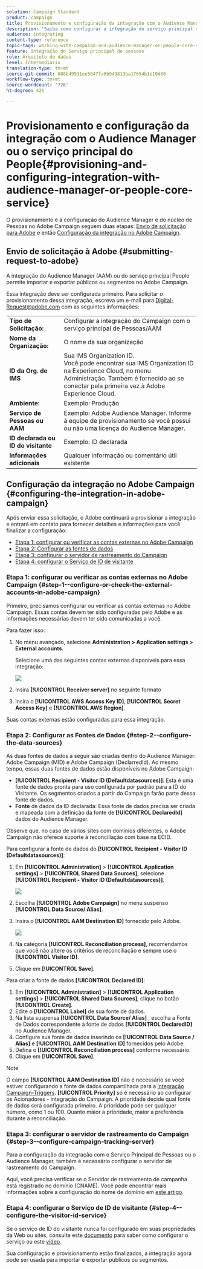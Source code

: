 ```yaml
---
solution: Campaign Standard
product: campaign
title: Provisionamento e configuração da integração com o Audience Manager ou o serviço principal do People
description: 'Saiba como configurar a integração do serviço principal de Pessoas/Audience Manager para começar a compartilhar públicos ou segmentos com as diferentes soluções da Adobe Experience Cloud. '
audience: integrating
content-type: reference
topic-tags: working-with-campaign-and-audience-manager-or-people-core-service
feature: Integração do Serviço principal de pessoas
role: Arquiteto de dados
level: Intermediário
translation-type: tm+mt
source-git-commit: 088b49931ee5047fa6b949813ba17654b1e10d60
workflow-type: tm+mt
source-wordcount: '726'
ht-degree: 42%

---
```



# Provisionamento e configuração da integração com o Audience Manager ou o serviço principal do People{#provisioning-and-configuring-integration-with-audience-manager-or-people-core-service}

O provisionamento e a configuração do Audience Manager e do núcleo de Pessoas no Adobe Campaign seguem duas etapas: [Envio de solicitação para Adobe](#submitting-request-to-adobe) e então [Configuração da integração no Adobe Campaign](#configuring-the-integration-in-adobe-campaign).

## Envio de solicitação à Adobe {#submitting-request-to-adobe}

A integração do Audience Manager (AAM) ou do serviço principal People permite importar e exportar públicos ou segmentos no Adobe Campaign.

Essa integração deve ser configurada primeiro. Para solicitar o provisionamento dessa integração, escreva um e-mail para [Digital-Request@adobe.com](mailto:Digital-Request@adobe.com) com as seguintes informações:

<table> 
 <tbody> 
  <tr> 
   <td> <strong>Tipo de Solicitação:</strong><br /> </td> 
   <td> Configurar a integração do Campaign com o serviço principal de Pessoas/AAM </td> 
  </tr> 
  <tr> 
   <td> <strong>Nome da Organização:</strong><br /> </td> 
   <td> O nome da sua organização </td> 
  </tr> 
  <tr> 
   <td> <strong>ID da Org. de IMS</strong><br /> </td> 
   <td> Sua IMS Organization ID. <br> Você pode encontrar sua IMS Organization ID na Experience Cloud, no menu Administração. Também é fornecido ao se conectar pela primeira vez à Adobe Experience Cloud. </td> 
  </tr> 
  <tr> 
   <td> <strong>Ambiente:</strong><br /> </td> 
   <td> Exemplo: Produção </td> 
  </tr> 
  <tr> 
   <td> <strong>Serviço de Pessoas ou AAM</strong><br /> </td> 
   <td> Exemplo: Adobe Audience Manager. Informe à equipe de provisionamento se você possui ou não uma licença do Audience Manager.</td> 
  </tr> 
  <tr> 
   <td> <strong>ID declarada ou ID do visitante</strong><br /> </td> 
   <td> Exemplo: ID declarada </td> 
  </tr> 
  <tr> 
   <td> <strong>Informações adicionais</strong><br /> </td> 
   <td> Qualquer informação ou comentário útil existente </td> 
  </tr> 
 </tbody> 
</table>

## Configuração da integração no Adobe Campaign {#configuring-the-integration-in-adobe-campaign}

Após enviar essa solicitação, o Adobe continuará a provisionar a integração e entrará em contato para fornecer detalhes e informações para você finalizar a configuração:

* [Etapa 1: configurar ou verificar as contas externas no Adobe Campaign](#step-1--configure-or-check-the-external-accounts-in-adobe-campaign)
* [Etapa 2: Configurar as fontes de dados](#step-2--configure-the-data-sources)
* [Etapa 3: configurar o servidor de rastreamento do Campaign](#step-3--configure-campaign-tracking-server)
* [Etapa 4: configurar o Serviço de ID de visitante](#step-4--configure-the-visitor-id-service)

### Etapa 1: configurar ou verificar as contas externas no Adobe Campaign {#step-1--configure-or-check-the-external-accounts-in-adobe-campaign}

Primeiro, precisamos configurar ou verificar as contas externas no Adobe Campaign. Essas contas devem ter sido configuradas pelo Adobe e as informações necessárias devem ter sido comunicadas a você.

Para fazer isso:

1. No menu avançado, selecione **Administration > Application settings > External accounts**.

   Selecione uma das seguintes contas externas disponíveis para essa integração:

   ![](assets/integration_aam_1.png)

1. Insira **[!UICONTROL Receiver server]** no seguinte formato
1. Insira o **[!UICONTROL AWS Access Key ID]**, **[!UICONTROL Secret Access Key]** e **[!UICONTROL AWS Region]**.

Suas contas externas estão configuradas para essa integração.

### Etapa 2: Configurar as Fontes de Dados {#step-2--configure-the-data-sources}

As duas fontes de dados a seguir são criadas dentro do Audience Manager: Adobe Campaign (MID) e Adobe Campaign (DeclarredId). Ao mesmo tempo, essas duas fontes de dados estão disponíveis no Adobe Campaign:

* **[!UICONTROL Recipient - Visitor ID (Defaultdatasources)]**: Esta é uma fonte de dados pronta para uso configurada por padrão para a ID do Visitante. Os segmentos criados a partir do Campaign farão parte dessa fonte de dados.
* **Fonte** de dados da ID declarada: Essa fonte de dados precisa ser criada e mapeada com a definição da fonte de  **[!UICONTROL DeclaredId]** dados do Audience Manager.

Observe que, no caso de vários sites com domínios diferentes, o Adobe Campaign não oferece suporte à reconciliação com base na ECID.

Para configurar a fonte de dados do **[!UICONTROL Recipient - Visitor ID (Defaultdatasources)]**:

1. Em **[!UICONTROL Administration]** > **[!UICONTROL Application settings]** > **[!UICONTROL Shared Data Sources]**, selecione **[!UICONTROL Recipient - Visitor ID (Defaultdatasources)]**.

   ![](assets/integration_aam_2.png)

1. Escolha **[!UICONTROL Adobe Campaign]** no menu suspenso **[!UICONTROL Data Source/ Alias]**.
1. Insira o **[!UICONTROL AAM Destination ID]** fornecido pelo Adobe.

   ![](assets/integration_aam_3.png)

1. Na categoria **[!UICONTROL Reconciliation process]**, recomendamos que você não altere os critérios de reconciliação e sempre use o **[!UICONTROL Visitor ID]**.
1. Clique em **[!UICONTROL Save]**.

Para criar a fonte de dados **[!UICONTROL Declared ID]**:

1. Em **[!UICONTROL Administration]** > **[!UICONTROL Application settings]** > **[!UICONTROL Shared Data Sources]**, clique no botão **[!UICONTROL Create]**.
1. Edite o **[!UICONTROL Label]** de sua fonte de dados.
1. Na lista suspensa **[!UICONTROL Data Source/ Alias]** , escolha a Fonte de Dados correspondente à fonte de dados **[!UICONTROL DeclaredID]** no Audience Manager.
1. Configure sua fonte de dados inserindo os **[!UICONTROL Data Source / Alias]** e **[!UICONTROL AAM Destination ID]** fornecidos pelo Adobe.
1. Defina o **[!UICONTROL Reconciliation process]** conforme necessário.
1. Clique em **[!UICONTROL Save]**.

>[!NOTE]
>
>O campo **[!UICONTROL AAM Destination ID]** não é necessário se você estiver configurando a fonte de dados compartilhada para a [integração Campaign-Triggers](../../integrating/using/configuring-triggers-in-experience-cloud.md). **[!UICONTROL Priority]** só é necessário ao configurar os Acionadores - integração do Campaign. A prioridade decide qual fonte de dados será configurada primeiro. A prioridade pode ser qualquer número, como 1 ou 100. Quanto maior a prioridade, maior a preferência durante a reconciliação.

### Etapa 3: configurar o servidor de rastreamento do Campaign {#step-3--configure-campaign-tracking-server}

Para a configuração da integração com o Serviço Principal de Pessoas ou o Audience Manager, também é necessário configurar o servidor de rastreamento do Campaign.

Aqui, você precisa verificar se o Servidor de rastreamento de campanha está registrado no domínio (CNAME). Você pode encontrar mais informações sobre a configuração do nome de domínio em [este artigo](https://helpx.adobe.com/br/campaign/kb/domain-name-delegation.html).

### Etapa 4: configurar o Serviço de ID de visitante {#step-4--configure-the-visitor-id-service}

Se o serviço de ID do visitante nunca foi configurado em suas propriedades da Web ou sites, consulte este [documento](https://docs.adobe.com/content/help/pt-BR/id-service/using/implementation/setup-aam-analytics.html) para saber como configurar o serviço ou este [vídeo](https://helpx.adobe.com/marketing-cloud/how-to/email-marketing.html#step-two).

Sua configuração e provisionamento estão finalizados, a integração agora pode ser usada para importar e exportar públicos ou segmentos.

